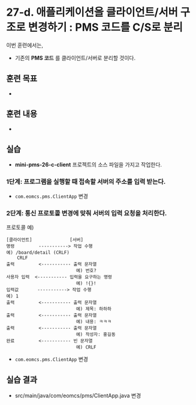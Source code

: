 # 27-d. 애플리케이션을 클라이언트/서버 구조로 변경하기 : PMS 코드를 C/S로 분리

이번 훈련에서는,
- 기존의 **PMS 코드** 를 클라이언트/서버로 분리할 것이다.


## 훈련 목표
- 

## 훈련 내용
- 

## 실습

- **mini-pms-26-c-client** 프로젝트의 소스 파일을 가지고 작업한다.

### 1단계: 프로그램을 실행할 때 접속할 서버의 주소를 입력 받는다.

- `com.eomcs.pms.ClientApp` 변경

### 2단계: 통신 프로토콜 변경에 맞춰 서버의 입력 요청을 처리한다.

프로토콜 예) 
```
[클라이언트]              [서버]
명령         -----------> 작업 수행
예) /board/detail (CRLF)
    CRLF
출력         <----------- 출력 문자열
                          예) 번호?
사용자 입력  <----------- 입력을 요구하는 명령
                          예) !{}!
입력값       -----------> 작업 수행
예) 1
출력         <----------- 출력 문자열
                          예) 제목: 하하하
출력         <----------- 출력 문자열
                          예) 내용: ㅋㅋㅋ
출력         <----------- 출력 문자열
                          예) 작성자: 홍길동
완료         <----------- 빈 문자열
                          예) CRLF
```

- `com.eomcs.pms.ClientApp` 변경

## 실습 결과

- src/main/java/com/eomcs/pms/ClientApp.java 변경


